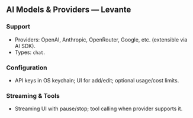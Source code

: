 ## AI Models & Providers — Levante

### Support
- Providers: OpenAI, Anthropic, OpenRouter, Google, etc. (extensible via AI SDK).
- Types: `chat`.

### Configuration
- API keys in OS keychain; UI for add/edit; optional usage/cost limits.

### Streaming & Tools
- Streaming UI with pause/stop; tool calling when provider supports it.




